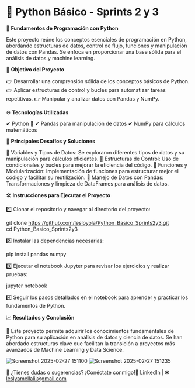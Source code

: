 # 🐍 **Python Básico - Sprints 2 y 3**

📌 **Fundamentos de Programación con Python**

Este proyecto reúne los conceptos esenciales de programación en Python, abordando estructuras de datos, control de flujo, funciones y manipulación de datos con Pandas. Se enfoca en proporcionar una base sólida para el análisis de datos y machine learning.

🎯 **Objetivo del Proyecto**

👉 Desarrollar una comprensión sólida de los conceptos básicos de Python.
👉 Aplicar estructuras de control y bucles para automatizar tareas repetitivas.
👉 Manipular y analizar datos con Pandas y NumPy.

⚙️ **Tecnologías Utilizadas**

✔ Python 🐍
✔ Pandas para manipulación de datos
✔ NumPy para cálculos matemáticos

🚀 **Principales Desafíos y Soluciones**

🔹 Variables y Tipos de Datos: Se exploraron diferentes tipos de datos y su manipulación para cálculos eficientes.
🔹 Estructuras de Control: Uso de condicionales y bucles para mejorar la eficiencia del código.
🔹 Funciones y Modularización: Implementación de funciones para estructurar mejor el código y facilitar su reutilización.
🔹 Manejo de Datos con Pandas: Transformaciones y limpieza de DataFrames para análisis de datos.

🛠 **Instrucciones para Ejecutar el Proyecto**

1️⃣ Clonar el repositorio y navegar al directorio del proyecto:

git clone https://github.com/lesloyola/Python_Basico_Sprints2y3.git  
cd Python_Basico_Sprints2y3  

2️⃣ Instalar las dependencias necesarias:

pip install pandas numpy  

3️⃣ Ejecutar el notebook Jupyter para revisar los ejercicios y realizar pruebas:

jupyter notebook  

4️⃣ Seguir los pasos detallados en el notebook para aprender y practicar los fundamentos de Python.



📈 **Resultados y Conclusión**

📌 Este proyecto permite adquirir los conocimientos fundamentales de Python para su aplicación en análisis de datos y ciencia de datos. Se han abordado estructuras clave que facilitan la transición a proyectos más avanzados de Machine Learning y Data Science.

![Screenshot 2025-02-27 151100](https://github.com/user-attachments/assets/020d5dc1-8abc-4d0c-97a7-81e5156fd6a1)
![Screenshot 2025-02-27 151235](https://github.com/user-attachments/assets/57f0664d-1a78-4967-a711-ce41967e2dc8)


📩 ¿Tienes dudas o sugerencias? ¡Conéctate conmigo!🔗 LinkedIn | ✉ leslyamellalil@gmail.com



